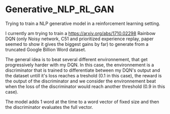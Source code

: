 # Generative_NLP_RL_GAN
Trying to train a NLP generative model in a reinforcement learning setting.

I currently am trying to train a https://arxiv.org/abs/1710.02298 Rainbow DQN (only Noisy network, C51 and prioritized experience replay, paper seemed to show it gives the biggest gains by far) to generate from a truncated Google Billion Word dataset. 

The general idea is to beat several different environnement, that get progressively harder with my DQN. In this case, the environnement is a discriminator that is trained to differentiate between my DQN's output and the dataset untill it's loss reaches a treshold (0.1 in this case), the reward is the output of the discriminator and we consider the environnement beat when the loss of the discriminator would reach another threshold (0.9 in this case).

The model adds 1 word at the time to a word vector of fixed size and then the discriminator evaluates the full vector.
